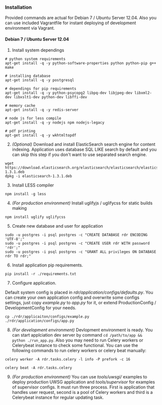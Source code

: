 ### Installation ###

Provided commands are actual for Debian 7 / Ubuntu Server 12.04.
Also you can use included Vagrantfile for instant deploying of development environment via Vagrant.

#### Debian 7 / Ubuntu Server 12.04 ####

1. Install system dependings

  ```
  # python system requirements
  apt-get install -q -y python-software-properties python python-pip g++ make
  
  # installing database
  apt-get install -q -y postgresql
  
  # dependings for pip requirements
  apt-get install -q -y python-psycopg2 libpq-dev libjpeg-dev libxml2-dev libxslt1-dev python-dev libffi-dev
  
  # memory cache
  apt-get install -q -y redis-server
  
  # node js for less compile
  apt-get install -q -y nodejs npm nodejs-legacy
  
  # pdf printing
  apt-get install -q -y wkhtmltopdf
  ```

2. *(Optional)* Download and install ElasticSearch search engine for content indexing. Application uses database SQL LIKE search by default and you can skip this step if you don't want to use separated search engine.

  ```
  wget https://download.elasticsearch.org/elasticsearch/elasticsearch/elasticsearch-1.3.1.deb
  dpkg -i elasticsearch-1.3.1.deb
  ```

3. Install LESS compiler

  ``` npm install -g less ```

4. *(For production environment)* Install uglifyjs / uglifycss for static builds making

  ``` npm install uglify uglifycss ```

5. Create new database and user for application

  ```
  sudo -u postgres -i psql postgres -c "CREATE DATABASE rdr ENCODING 'UTF-8';"
  sudo -u postgres -i psql postgres -c "CREATE USER rdr WITH password 'rdr';"
  sudo -u postgres -i psql postgres -c "GRANT ALL privileges ON DATABASE rdr TO rdr;"
  ```

6. Install application pip requirements.

  ```
  pip install -r ./requirements.txt
  ```

7. Configure application.
  
  Default system config is placed in *rdr/application/configs/defaults.py*.
  You can create your own application config and overwrite some configs settings, just copy *example.py* to *app.py* for it, or extend ProductionConfig / DevelopmentConfig for your needs.

  ```
  cp ./rdr/applicaiton/configs/example.py ./rdr/application/configs/app.py
  ```

8. *(For development environment)* Devlopment environment is ready. You can start applciation dev server by command ``` cd /path/to/app && python ./run_app.py ```. Also you may need to run Celery workers or Celerybeat instance to check some functional. You can use the following commands to run celery workers or celery beat manually:
  
  ```
  celery worker -A rdr.tasks.celery -l info -P prefork -c 16
  ```
  ```
  celery beat -A rdr.tasks.celery
  ```

9. *(For production environment)* You can use *tools/uwsgi/* examples to deploy production UWSG application and *tools/supervisor* for examples of supervisor configs. It must run three process. First is application that handles user request, second is a pool of Celery workers and third is a Celerybeat instance for regular updating task.
